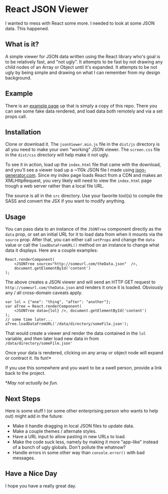 # React JSON Viewer

I wanted to mess with React some more. I needed to look at some JSON data. This happened.

## What is it?

A simple viewer for JSON data written using the React library who's goal is to be relatively fast, and "not ugly". It attempts to be fast by not drawing any child nodes of an Array or Object until it's expanded. It attempts to be not ugly by being simple and drawing on what I can remember from my design background.  

## Example

There is an [example page](http://eskimospy.com/stuff/react/json/) up that is simply a copy of this repo. There you can see some fake data rendered, and load data both remotely and via a set props call.

## Installation

Clone or download it.  The `jsonViewer.min.js` file in the `dist/js` directory is all you need to make your own "working" JSON viewer. The `screen.css` file in the `dist/css` directory will help make it not ugly.

To see it in action, load up the `index.html` file that came with the download, and you'll see a viewer load up a ~110k JSON file I made using [json-generator.com](http://www.json-generator.com/). Since my index page loads React from a CDN and makes an XMLHttpRequest, you very likely will need to view the `index.html` page trough a web server rather than a local file URL.


The source is all in the `src` directory. Use your favorite tool(s) to compile the SASS and convert the JSX if you want to modify anything. 

## Usage

You can pass data to an instance of the `JSONTree` component directly as the `data` prop, or set an initial URL for it to load data from when it mounts via the `source` prop.  After that, you can either call `setProps` and change the `data` value or call the `loadDataFromURL()` method on an instance to change what data it displays. Here are a couple examples:

    
    React.renderComponent(
        <JSONTree source="http://someurl.com/theData.json"  />,
        document.getElementById('content')
    );


The above creates a JSON viewer and will send an HTTP GET request to `http://someurl.com/theData.json` and renders it once it is loaded. Obviously any / all cross-domain caveats apply.

    var lol = {"one": "thing", "after": "another"};
    var aTree = React.renderComponent(
        <JSONTree data={lol} />, document.getElementById('content')
    );
    // some time later...
    aTree.loadDataFromURL('/data/directory/someFile.json');


That would create a viewer and render the data contained in the `lol` variable, and then later load new data in from `/data/directory/someFile.json'`

Once your data is rendered, clicking on any array or object node will expand or contract it. Its fun!*

If you use this somewhere and you want to be a swell person, provide a link back to the project.

*_May not actually be fun._

## Next Steps

Here is some stuff I (or some other enterprising person who wants to help out) might add in the future:

- Make it handle dragging in local JSON files to update data.
- Make a couple themes / alternate styles.
- Have a URL input to allow pasting in new URLs to load.
- Make the code suck less, namely by making it more "app-like" instead of a bunch of ugly globals. Don't pollute the whatnow?
- Handle errors in some other way than `console.error()` with bad messages.


## Have a Nice Day

I hope you have a really great day. 


